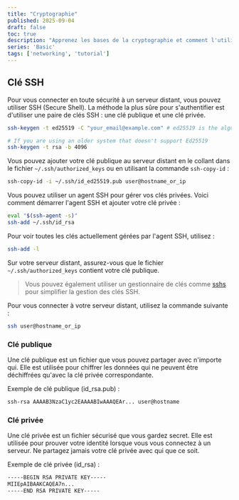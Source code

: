 ```yaml
---
title: "Cryptographie"
published: 2025-09-04
draft: false
toc: true
description: "Apprenez les bases de la cryptographie et comment l'utiliser pour sécuriser vos communications."
series: 'Basic'
tags: ['networking', 'tutorial']
---
```


## Clé SSH
Pour vous connecter en toute sécurité à un serveur distant, vous pouvez utiliser SSH (Secure Shell). La méthode la plus sûre pour s'authentifier est d'utiliser une paire de clés SSH : une clé publique et une clé privée.


```bash
ssh-keygen -t ed25519 -C "your_email@example.com" # ed25519 is the algorithm used to generate the key

# If you are using an older system that doesn't support Ed25519
ssh-keygen -t rsa -b 4096
```

Vous pouvez ajouter votre clé publique au serveur distant en le collant dans le fichier `~/.ssh/authorized_keys` ou en utilisant la commande `ssh-copy-id` :

```bash
ssh-copy-id -i ~/.ssh/id_ed25519.pub user@hostname_or_ip
```

Vous pouvez utiliser un agent SSH pour gérer vos clés privées. Voici comment démarrer l'agent SSH et ajouter votre clé privée :

```bash
eval "$(ssh-agent -s)"
ssh-add ~/.ssh/id_rsa
```

Pour voir toutes les clés actuellement gérées par l'agent SSH, utilisez :

```bash
ssh-add -l
```

Sur votre serveur distant, assurez-vous que le fichier `~/.ssh/authorized_keys` contient votre clé publique.

> Vous pouvez également utiliser un gestionnaire de clés comme [sshs](https://github.com/quantumsheep/sshs) pour simplifier la gestion des clés SSH.

Pour vous connecter à votre serveur distant, utilisez la commande suivante :

```bash
ssh user@hostname_or_ip
```


### Clé publique
Une clé publique est un fichier que vous pouvez partager avec n'importe qui. Elle est utilisée pour chiffrer les données qui ne peuvent être déchiffrées qu'avec la clé privée correspondante.

Exemple de clé publique (id_rsa.pub) :

```txt
ssh-rsa AAAAB3NzaC1yc2EAAAABIwAAAQEAr... user@hostname
```

### Clé privée
Une clé privée est un fichier sécurisé que vous gardez secret. Elle est utilisée pour prouver votre identité lorsque vous vous connectez à un serveur. Ne partagez jamais votre clé privée avec qui que ce soit.

Exemple de clé privée (id_rsa) :

```txt
-----BEGIN RSA PRIVATE KEY-----
MIIEpAIBAAKCAQEA7n...
-----END RSA PRIVATE KEY-----
```
